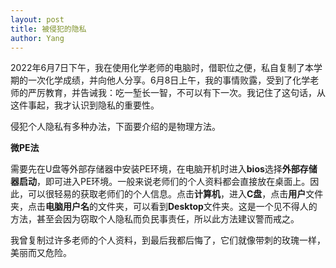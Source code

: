 ```yaml
---
layout: post
title: 被侵犯的隐私
author: Yang
---
```


2022年6月7日下午，我在使用化学老师的电脑时，借职位之便，私自复制了本学期的一次化学成绩，并向他人分享。6月8日上午，我的事情败露，受到了化学老师的严厉教育，<!--  她问我是什么东西，问我算什么东西，我记下了 -->并告诫我：吃一堑长一智，不可以有下一次。我记住了这句话，从这件事起，我才认识到隐私的重要性。

侵犯个人隐私有多种办法，下面要介绍的是物理方法。

**微PE法**

需要先在U盘等外部存储器中安装PE环境，在电脑开机时进入**bios**选择**外部存储器启动**，即可进入PE环境。一般来说老师们的个人资料都会直接放在桌面上。因此，可以很轻易的获取老师们的个人信息。点击**计算机**，进入**C盘**，点击**用户**文件夹，点击**电脑用户名**的文件夹，可以看到**Desktop**文件夹。这是一个见不得人的方法，甚至会因为窃取个人隐私而负民事责任，所以此方法建议警而戒之。

我曾复制过许多老师的个人资料，到最后我都后悔了，它们就像带刺的玫瑰一样，美丽而又危险。
